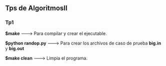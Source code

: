 ## Tps de AlgoritmosII
### Tp1

**$make** ---> Para compilar y crear el ejecutable.

**$python randop.py** ---> Para crear los archivos de caso de prueba **big.in** y **big.out**

**$make clean** ---> Limpia el programa.
